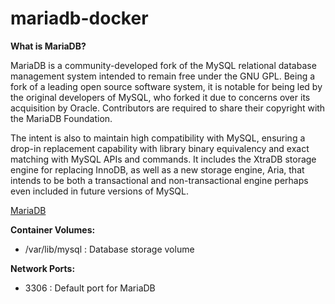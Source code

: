 # mariadb-docker
**What is MariaDB?**

MariaDB is a community-developed fork of the MySQL relational database management system intended to remain free under the GNU GPL. Being a fork of a leading open source software system, it is notable for being led by the original developers of MySQL, who forked it due to concerns over its acquisition by Oracle. Contributors are required to share their copyright with the MariaDB Foundation.

The intent is also to maintain high compatibility with MySQL, ensuring a drop-in replacement capability with library binary equivalency and exact matching with MySQL APIs and commands. It includes the XtraDB storage engine for replacing InnoDB, as well as a new storage engine, Aria, that intends to be both a transactional and non-transactional engine perhaps even included in future versions of MySQL.

[MariaDB](http://wikipedia.org/wiki/MariaDB)

**Container Volumes:**

 * /var/lib/mysql : Database storage volume

**Network Ports:**

 * 3306 : Default port for MariaDB
